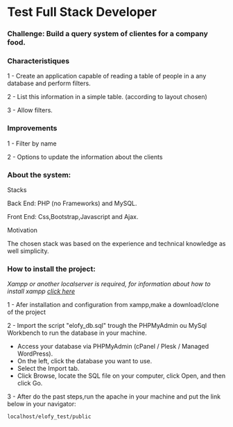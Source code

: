 <h1>Test Full Stack Developer</h1>

<h3>Challenge: Build a query system of clientes for a company food.</h3>

<h3>Characteristiques</h3>
  
1 - Create an application capable of reading a table of people in a any database and perform filters.
  
2 - List this information in a simple table. (according to layout chosen)

3 - Allow filters.

<h3>Improvements</h3>

1 - Filter by name

2 - Options to update the information about the clients

<h3>About the system:</h3>

<p>Stacks </p>

Back End: PHP (no Frameworks) and MySQL. 

Front End: Css,Bootstrap,Javascript and Ajax.

<p>Motivation </p>

The chosen stack was based on the experience and technical knowledge as well simplicity.

<h3>How to install the project:</h3>

*Xampp or another localserver is required, for information about how to install xampp <a href="https://gist.github.com/peterhurford/8602d9fb334baa71d983">click here*</a>

1 - Afer installation and configuration from xampp,make a download/clone of the project

2 - Import the script "elofy_db.sql" trough the PHPMyAdmin ou MySql Workbench to run the database in your machine. 

* Access your database via PHPMyAdmin (cPanel / Plesk / Managed WordPress).
* On the left, click the database you want to use.
* Select the Import tab.
* Click Browse, locate the SQL file on your computer, click Open, and then click Go.

3 - After do the past steps,run the apache in your machine and put the link below in your navigator:

`localhost/elofy_test/public`

